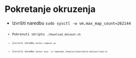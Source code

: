 <h1>Pokretanje okruzenja</h1>
<ul>
    <li>Izvršiti naredbu <code>sudo sysctl -w vm.max_map_count=262144<code></li>
    <li>Pokrenuti skriptu <code>./download_dataset.sh<code></li>
    <li>Izvrsiti naredbu <code>docker-compose up</code></li>
    <li>Izvrsiti naredbu <code>docker exec -it namenode /home/projekat/batch-dataset/load.sh</code>
</ul>
